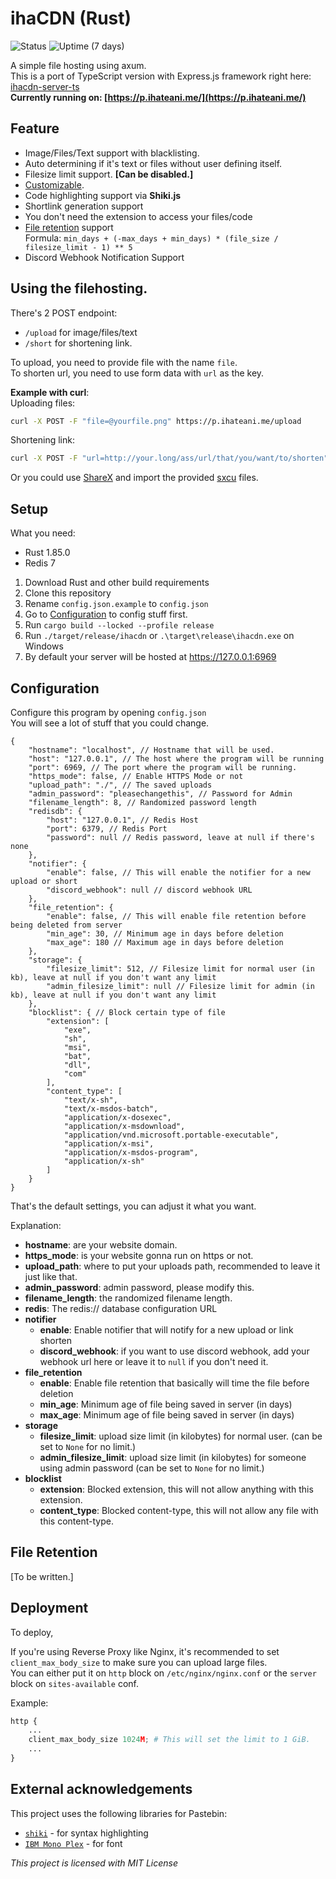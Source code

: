 # ihaCDN (Rust)

![Status](https://img.shields.io/uptimerobot/status/m784617086-4e68d7e9dd7670f5c03bc09b?label=Status&style=for-the-badge) ![Uptime (7 days)](https://img.shields.io/uptimerobot/ratio/7/m784617086-4e68d7e9dd7670f5c03bc09b?style=for-the-badge)

A simple file hosting using axum.<br>
This is a port of TypeScript version with Express.js framework right here: [ihacdn-server-ts](https://github.com/ihateani-me/ihacdn-server-ts)<br>
**Currently running on: [https://p.ihateani.me/](https://p.ihateani.me/)**

## Feature
- Image/Files/Text support with blacklisting.
- Auto determining if it's text or files without user defining itself.
- Filesize limit support. **[Can be disabled.]**
- [Customizable](#configuration).
- Code highlighting support via **Shiki.js**
- Shortlink generation support
- You don't need the extension to access your files/code
- [File retention](#file-retention) support<br>
Formula: `min_days + (-max_days + min_days) * (file_size / filesize_limit - 1) ** 5`
- Discord Webhook Notification Support

## Using the filehosting.
There's 2 POST endpoint:
- `/upload` for image/files/text
- `/short` for shortening link.

To upload, you need to provide file with the name `file`.<br>
To shorten url, you need to use form data with `url` as the key.

**Example with curl**:<br>
Uploading files:<br>
```bash
curl -X POST -F "file=@yourfile.png" https://p.ihateani.me/upload
```

Shortening link:<br>
```bash
curl -X POST -F "url=http://your.long/ass/url/that/you/want/to/shorten" https://p.ihateani.me/short
```

Or you could use [ShareX](https://getsharex.com/) and import the provided [sxcu](https://github.com/ihateani-me/ihacdn-server/tree/master/sharex) files.

## Setup
What you need:
- Rust 1.85.0
- Redis 7

1. Download Rust and other build requirements
2. Clone this repository
3. Rename `config.json.example` to `config.json`
4. Go to [Configuration](#configuration) to config stuff first.
5. Run `cargo build --locked --profile release`
6. Run `./target/release/ihacdn` or `.\target\release\ihacdn.exe` on Windows
8. By default your server will be hosted at https://127.0.0.1:6969

## Configuration
Configure this program by opening `config.json`<br>
You will see a lot of stuff that you could change.

```jsonc
{
    "hostname": "localhost", // Hostname that will be used.
    "host": "127.0.0.1", // The host where the program will be running
    "port": 6969, // The port where the program will be running.
    "https_mode": false, // Enable HTTPS Mode or not
    "upload_path": "./", // The saved uploads
    "admin_password": "pleasechangethis", // Password for Admin
    "filename_length": 8, // Randomized password length
    "redisdb": {
        "host": "127.0.0.1", // Redis Host
        "port": 6379, // Redis Port
        "password": null // Redis password, leave at null if there's none
    },
    "notifier": {
        "enable": false, // This will enable the notifier for a new upload or short
        "discord_webhook": null // discord webhook URL
    },
    "file_retention": {
        "enable": false, // This will enable file retention before being deleted from server
        "min_age": 30, // Minimum age in days before deletion
        "max_age": 180 // Maximum age in days before deletion
    },
    "storage": {
        "filesize_limit": 512, // Filesize limit for normal user (in kb), leave at null if you don't want any limit
        "admin_filesize_limit": null // Filesize limit for admin (in kb), leave at null if you don't want any limit
    },
    "blocklist": { // Block certain type of file
        "extension": [
            "exe",
            "sh",
            "msi",
            "bat",
            "dll",
            "com"
        ],
        "content_type": [
            "text/x-sh",
            "text/x-msdos-batch",
            "application/x-dosexec",
            "application/x-msdownload",
            "application/vnd.microsoft.portable-executable",
            "application/x-msi",
            "application/x-msdos-program",
            "application/x-sh"
        ]
    }
}
```

That's the default settings, you can adjust it what you want.

Explanation:
- **hostname**: are your website domain.
- **https_mode**: is your website gonna run on https or not.
- **upload_path**: where to put your uploads path, recommended to leave it just like that.
- **admin_password**: admin password, please modify this.
- **filename_length**: the randomized filename length.
- **redis**: The redis:// database configuration URL
- **notifier**
  - **enable**: Enable notifier that will notify for a new upload or link shorten
  - **discord_webhook**: if you want to use discord webhook, add your webhook url here or leave it to `null` if you don't need it.
- **file_retention**
  - **enable**: Enable file retention that basically will time the file before deletion
  - **min_age**: Minimum age of file being saved in server (in days)
  - **max_age**: Minimum age of file being saved in server (in days)
- **storage**
  - **filesize_limit**: upload size limit (in kilobytes) for normal user. (can be set to `None` for no limit.)
  - **admin_filesize_limit**: upload size limit (in kilobytes) for someone using admin password (can be set to `None` for no limit.)
- **blocklist**
  - **extension**: Blocked extension, this will not allow anything with this extension.
  - **content_type**: Blocked content-type, this will not allow any file with this content-type.

## File Retention
[To be written.]

## Deployment

To deploy, 

If you're using Reverse Proxy like Nginx, it's recommended to set `client_max_body_size` to make sure you can upload large files.<br>
You can either put it on `http` block on `/etc/nginx/nginx.conf` or the `server` block on `sites-available` conf.

Example:
```py
http {
    ...
    client_max_body_size 1024M; # This will set the limit to 1 GiB.
    ...
}
```

## External acknowledgements
This project uses the following libraries for Pastebin:
- [`shiki`](https://shiki.style/) - for syntax highlighting
- [`IBM Mono Plex`](https://fonts.google.com/specimen/IBM+Plex+Mono) - for font

*This project is licensed with MIT License*